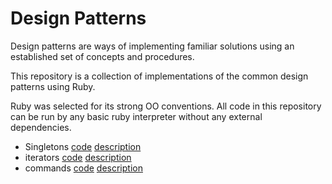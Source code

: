 # Design Patterns

Design patterns are ways of implementing familiar solutions using an established set of concepts and procedures.

This repository is a collection of implementations of the common design patterns using Ruby.

Ruby was selected for its strong OO conventions. All code in this repository can be run by any basic ruby interpreter without any external dependencies.


- Singletons [code](/src/singletons.rb) [description](/src/singletons.md)
- iterators [code](/src/iterators.rb) [description](/src/iterators.md)
- commands [code](/src/commands.rb) [description](/src/commands.md)

